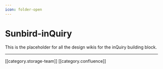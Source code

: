 ```yaml
---
icon: folder-open
---
```


# Sunbird-inQuiry

This is the placeholder for all the design wikis for the inQuiry building block.

***

\[\[category.storage-team]] \[\[category.confluence]]
